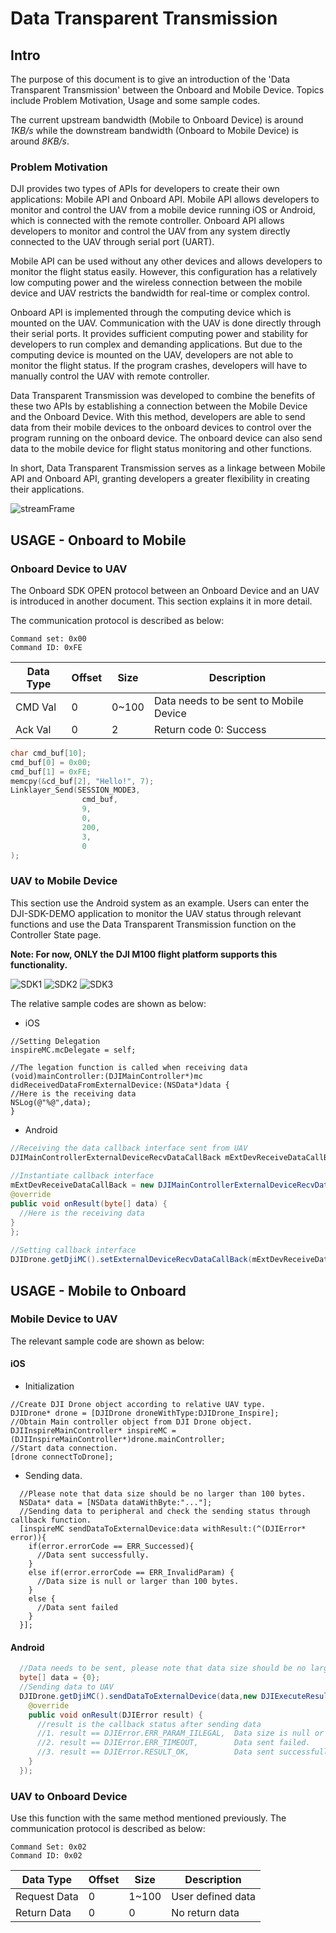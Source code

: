 # Data Transparent Transmission

## Intro

The purpose of this document is to give an introduction of the 'Data Transparent Transmission' between the Onboard and Mobile Device. Topics include Problem Motivation, Usage and some sample codes.

The current upstream bandwidth (Mobile to Onboard Device) is around _1KB/s_ while the downstream bandwidth (Onboard to Mobile Device) is around _8KB/s_.

### Problem Motivation

DJI provides two types of APIs for developers to create their own applications: Mobile API and Onboard API. Mobile API allows developers to monitor and control the UAV from a mobile device running iOS or Android, which is connected with the remote controller. Onboard API allows developers to monitor and control the UAV from any system directly connected to the UAV through serial port (UART).

Mobile API can be used without any other devices and allows developers to monitor the flight status easily. However, this configuration has a relatively low computing power and the wireless connection between the mobile device and UAV restricts the bandwidth for real-time or complex control.

Onboard API is implemented through the computing device which is mounted on the UAV. Communication with the UAV is done directly through their serial ports. It provides sufficient computing power and stability for developers to run complex and demanding applications. But due to the computing device is mounted on the UAV, developers are not able to monitor the flight status. If the program crashes, developers will have to manually control the UAV with remote controller.

Data Transparent Transmission was developed to combine the benefits of these two APIs by establishing a connection between the Mobile Device and the Onboard Device. With this method, developers are able to send data from their mobile devices to the onboard devices to control over the program running on the onboard device. The onboard device can also send data to the mobile device for flight status monitoring and other functions.

In short, Data Transparent Transmission serves as a linkage between Mobile API and Onboard API, granting developers a greater flexibility in creating their applications.

![streamFrame](Images/streamFrame.png)

## USAGE - Onboard to Mobile

### Onboard Device to UAV

The Onboard SDK OPEN protocol between an Onboard Device and an UAV is introduced in another document. This section explains it in more detail.

The communication protocol is described as below:

    Command set: 0x00
    Command ID: 0xFE

|Data Type|Offset|Size|Description|
|---------|------|----|-----------|
|CMD Val|0|0~100|Data needs to be sent to Mobile Device|
|Ack Val|0|2| Return code 0: Success|

~~~c
char cmd_buf[10];
cmd_buf[0] = 0x00;
cmd_buf[1] = 0xFE;
memcpy(&cd_buf[2], "Hello!", 7);
Linklayer_Send(SESSION_MODE3,
                cmd_buf,
                9,
                0,
                200,
                3,
                0
);
~~~

### UAV to Mobile Device

This section use the Android system as an example. Users can enter the DJI-SDK-DEMO application to monitor the UAV status through relevant functions and use the Data Transparent Transmission function on the Controller State page.

**Note: For now, ONLY the DJI M100 flight platform supports this functionality.**

![SDK1](Images/SDKDemoMain.png)
![SDK2](Images/SDKDemoRelative.png)
![SDK3](Images/SDKDemoTTI.png)

The relative sample codes are shown as below:

- iOS

~~~cSharp
//Setting Delegation
inspireMC.mcDelegate = self;
  
//The legation function is called when receiving data
(void)mainController:(DJIMainController*)mc didReceivedDataFromExternalDevice:(NSData*)data {
//Here is the receiving data
NSLog(@"%@",data);
}
~~~
  
- Android

~~~java
//Receiving the data callback interface sent from UAV
DJIMainControllerExternalDeviceRecvDataCallBack mExtDevReceiveDataCallBack = null;
  
//Instantiate callback interface
mExtDevReceiveDataCallBack = new DJIMainControllerExternalDeviceRecvDataCallBack() {
@override
public void onResult(byte[] data) {
  //Here is the receiving data
}
};
  
//Setting callback interface
DJIDrone.getDjiMC().setExternalDeviceRecvDataCallBack(mExtDevReceiveDataCallBack);
~~~

## USAGE - Mobile to Onboard

### Mobile Device to UAV

The relevant sample code are shown as below:

#### iOS

  - Initialization
  
~~~cSharp
//Create DJI Drone object according to relative UAV type.
DJIDrone* drone = [DJIDrone droneWithType:DJIDrone_Inspire];
//Obtain Main controller object from DJI Drone object.
DJIInspireMainController* inspireMC = (DJIInspireMainController*)drone.mainController;
//Start data connection.
[drone connectToDrone];
~~~
  
  - Sending data.
  
~~~cSharp
  //Please note that data size should be no larger than 100 bytes.
  NSData* data = [NSData dataWithByte:"..."];
  //Sending data to peripheral and check the sending status through callback function.
  [inspireMC sendDataToExternalDevice:data withResult:(^(DJIError* error)){
    if(error.errorCode == ERR_Successed){
      //Data sent successfully.
    }
    else if(error.errorCode == ERR_InvalidParam) {
      //Data size is null or larger than 100 bytes.
    }
    else {
      //Data sent failed
    }
  }];
~~~
  
#### Android

~~~java
  //Data needs to be sent, please note that data size should be no larger than 100 bytes.
  byte[] data = {0};
  //Sending data to UAV
  DJIDrone.getDjiMC().sendDataToExternalDevice(data,new DJIExecuteResultCallback(){
    @override
    public void onResult(DJIError result) {
      //result is the callback status after sending data
      //1. result == DJIError.ERR_PARAM_IILEGAL,  Data size is null or larger than 100 bytes.
      //2. result == DJIError.ERR_TIMEOUT,        Data sent failed.
      //3. result == DJIError.RESULT_OK,          Data sent successfully.
    }
  });
~~~

### UAV to Onboard Device

Use this function with the same method mentioned previously. The communication protocol is described as below:

    Command Set: 0x02
    Command ID: 0x02

|Data Type|Offset|Size|Description|
|---------|------|----|-----------|
|Request Data|0|1~100|User defined data|
|Return Data|0|0|No return data|
